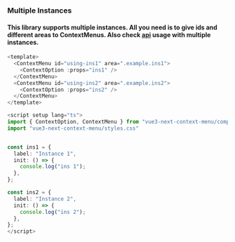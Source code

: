 ### Multiple Instances

#### This library supports multiple instances. All you need is to give ids and different areas to ContextMenus. Also check [api](#Api) usage with multiple instances.

```ts
<template>
  <ContextMenu id="using-ins1" area=".example.ins1">
    <ContextOption :props="ins1" />
  </ContextMenu>
  <ContextMenu id="using-ins2" area=".example.ins2">
    <ContextOption :props="ins2" />
  </ContextMenu>
</template>

<script setup lang="ts">
import { ContextOption, ContextMenu } from "vue3-next-context-menu/components";
import "vue3-next-context-menu/styles.css"


const ins1 = {
  label: "Instance 1",
  init: () => {
    console.log("ins 1");
  },
};

const ins2 = {
  label: "Instance 2",
  init: () => {
    console.log("ins 2");
  },
};
</script>
```
